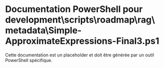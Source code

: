 # Documentation PowerShell pour development\scripts\roadmap\rag\metadata\Simple-ApproximateExpressions-Final3.ps1

Cette documentation est un placeholder et doit être générée par un outil PowerShell spécifique.
